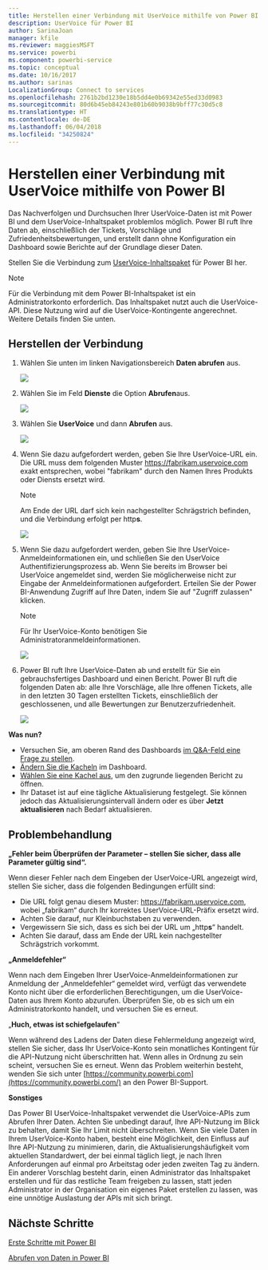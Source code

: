```yaml
---
title: Herstellen einer Verbindung mit UserVoice mithilfe von Power BI
description: UserVoice für Power BI
author: SarinaJoan
manager: kfile
ms.reviewer: maggiesMSFT
ms.service: powerbi
ms.component: powerbi-service
ms.topic: conceptual
ms.date: 10/16/2017
ms.author: sarinas
LocalizationGroup: Connect to services
ms.openlocfilehash: 2761b2bd1230e18b5dd4e0b69342e55ed33d0983
ms.sourcegitcommit: 80d6b45eb84243e801b60b9038b9bff77c30d5c8
ms.translationtype: HT
ms.contentlocale: de-DE
ms.lasthandoff: 06/04/2018
ms.locfileid: "34250824"
---
```

# <a name="connect-to-uservoice-with-power-bi"></a>Herstellen einer Verbindung mit UserVoice mithilfe von Power BI
Das Nachverfolgen und Durchsuchen Ihrer UserVoice-Daten ist mit Power BI und dem UserVoice-Inhaltspaket problemlos möglich. Power BI ruft Ihre Daten ab, einschließlich der Tickets, Vorschläge und Zufriedenheitsbewertungen, und erstellt dann ohne Konfiguration ein Dashboard sowie Berichte auf der Grundlage dieser Daten.

Stellen Sie die Verbindung zum [UserVoice-Inhaltspaket](https://app.powerbi.com/getdata/services/uservoice) für Power BI her.

>[!NOTE]
>Für die Verbindung mit dem Power BI-Inhaltspaket ist ein Administratorkonto erforderlich. Das Inhaltspaket nutzt auch die UserVoice-API. Diese Nutzung wird auf die UserVoice-Kontingente angerechnet. Weitere Details finden Sie unten.

## <a name="how-to-connect"></a>Herstellen der Verbindung
1. Wählen Sie unten im linken Navigationsbereich **Daten abrufen** aus.
   
   ![](media/service-connect-to-uservoice/pbi_getdata.png)
2. Wählen Sie im Feld **Dienste** die Option **Abrufen**aus.
   
   ![](media/service-connect-to-uservoice/pbi_getservices.png) 
3. Wählen Sie **UserVoice** und dann **Abrufen** aus.
   
   ![](media/service-connect-to-uservoice/uservoice.png)
4. Wenn Sie dazu aufgefordert werden, geben Sie Ihre UserVoice-URL ein. Die URL muss dem folgenden Muster https://fabrikam.uservoice.com exakt entsprechen, wobei "fabrikam" durch den Namen Ihres Produkts oder Diensts ersetzt wird.
   
   >[!NOTE]
   >Am Ende der URL darf sich kein nachgestellter Schrägstrich befinden, und die Verbindung erfolgt per http**s**.
   
   ![](media/service-connect-to-uservoice/capture.png)
5. Wenn Sie dazu aufgefordert werden, geben Sie Ihre UserVoice-Anmeldeinformationen ein, und schließen Sie den UserVoice Authentifizierungsprozess ab. Wenn Sie bereits im Browser bei UserVoice angemeldet sind, werden Sie möglicherweise nicht zur Eingabe der Anmeldeinformationen aufgefordert. Erteilen Sie der Power BI-Anwendung Zugriff auf Ihre Daten, indem Sie auf "Zugriff zulassen" klicken.
   
   >[!NOTE]
   >Für Ihr UserVoice-Konto benötigen Sie Administratoranmeldeinformationen.
   
   ![](media/service-connect-to-uservoice/capture3.png)
6. Power BI ruft Ihre UserVoice-Daten ab und erstellt für Sie ein gebrauchsfertiges Dashboard und einen Bericht. Power BI ruft die folgenden Daten ab: alle Ihre Vorschläge, alle Ihre offenen Tickets, alle in den letzten 30 Tagen erstellten Tickets, einschließlich der geschlossenen, und alle Bewertungen zur Benutzerzufriedenheit.
   
   ![](media/service-connect-to-uservoice/capture4.png)

**Was nun?**

* Versuchen Sie, am oberen Rand des Dashboards [im Q&A-Feld eine Frage zu stellen](power-bi-q-and-a.md).
* [Ändern Sie die Kacheln](service-dashboard-edit-tile.md) im Dashboard.
* [Wählen Sie eine Kachel aus](service-dashboard-tiles.md), um den zugrunde liegenden Bericht zu öffnen.
* Ihr Dataset ist auf eine tägliche Aktualisierung festgelegt. Sie können jedoch das Aktualisierungsintervall ändern oder es über **Jetzt aktualisieren** nach Bedarf aktualisieren.

## <a name="troubleshooting"></a>Problembehandlung
**„Fehler beim Überprüfen der Parameter – stellen Sie sicher, dass alle Parameter gültig sind“.**

Wenn dieser Fehler nach dem Eingeben der UserVoice-URL angezeigt wird, stellen Sie sicher, dass die folgenden Bedingungen erfüllt sind:

* Die URL folgt genau diesem Muster: https://fabrikam.uservoice.com, wobei „fabrikam“ durch Ihr korrektes UserVoice-URL-Präfix ersetzt wird.
* Achten Sie darauf, nur Kleinbuchstaben zu verwenden.
* Vergewissern Sie sich, dass es sich bei der URL um „http**s**“ handelt.
* Achten Sie darauf, dass am Ende der URL kein nachgestellter Schrägstrich vorkommt.

**„Anmeldefehler“**

Wenn nach dem Eingeben Ihrer UserVoice-Anmeldeinformationen zur Anmeldung der „Anmeldefehler“ gemeldet wird, verfügt das verwendete Konto nicht über die erforderlichen Berechtigungen, um die UserVoice-Daten aus Ihrem Konto abzurufen. Überprüfen Sie, ob es sich um ein Administratorkonto handelt, und versuchen Sie es erneut.

„**Huch, etwas ist schiefgelaufen**“

Wenn während des Ladens der Daten diese Fehlermeldung angezeigt wird, stellen Sie sicher, dass Ihr UserVoice-Konto sein monatliches Kontingent für die API-Nutzung nicht überschritten hat. Wenn alles in Ordnung zu sein scheint, versuchen Sie es erneut. Wenn das Problem weiterhin besteht, wenden Sie sich unter [https://community.powerbi.com](https://community.powerbi.com/) an den Power BI-Support.

**Sonstiges**  

Das Power BI UserVoice-Inhaltspaket verwendet die UserVoice-APIs zum Abrufen Ihrer Daten. Achten Sie unbedingt darauf, Ihre API-Nutzung im Blick zu behalten, damit Sie Ihr Limit nicht überschreiten. Wenn Sie viele Daten in Ihrem UserVoice-Konto haben, besteht eine Möglichkeit, den Einfluss auf Ihre API-Nutzung zu minimieren, darin, die Aktualisierungshäufigkeit vom aktuellen Standardwert, der bei einmal täglich liegt, je nach Ihren Anforderungen auf einmal pro Arbeitstag oder jeden zweiten Tag zu ändern. Ein anderer Vorschlag besteht darin, einen Administrator das Inhaltspaket erstellen und für das restliche Team freigeben zu lassen, statt jeden Administrator in der Organisation ein eigenes Paket erstellen zu lassen, was eine unnötige Auslastung der APIs mit sich bringt.

## <a name="next-steps"></a>Nächste Schritte
[Erste Schritte mit Power BI](service-get-started.md)

[Abrufen von Daten in Power BI](service-get-data.md)

